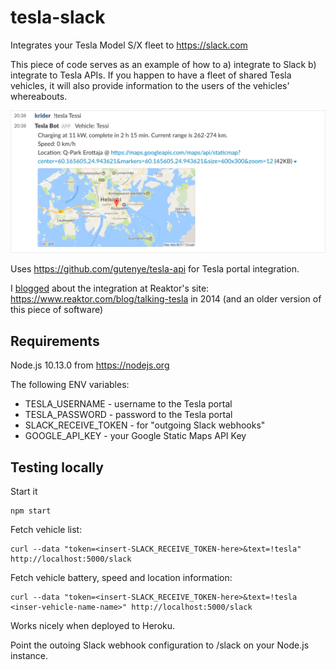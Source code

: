 # tesla-slack

Integrates your Tesla Model S/X fleet to https://slack.com

This piece of code serves as an example of how to a) integrate to Slack b) integrate to Tesla APIs. If you happen to have a fleet of shared Tesla vehicles, it will also provide information to the users of the vehicles' whereabouts.

!["Slack integration screenshot"](screenshot.png)

Uses https://github.com/gutenye/tesla-api for Tesla portal integration.

I [blogged](blogpost.md) about the integration at Reaktor's site: https://www.reaktor.com/blog/talking-tesla in 2014 (and an older version of this piece of software)

## Requirements

Node.js 10.13.0 from https://nodejs.org

The following ENV variables:
* TESLA_USERNAME - username to the Tesla portal
* TESLA_PASSWORD - password to the Tesla portal
* SLACK_RECEIVE_TOKEN - for "outgoing Slack webhooks"
* GOOGLE_API_KEY - your Google Static Maps API Key

## Testing locally

Start it

    npm start

Fetch vehicle list:

    curl --data "token=<insert-SLACK_RECEIVE_TOKEN-here>&text=!tesla" http://localhost:5000/slack

Fetch vehicle battery, speed and location information:

    curl --data "token=<insert-SLACK_RECEIVE_TOKEN-here>&text=!tesla <inser-vehicle-name-name>" http://localhost:5000/slack

Works nicely when deployed to Heroku.

Point the outoing Slack webhook configuration to /slack on your Node.js instance.
